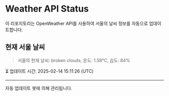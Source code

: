 
# Weather API Status

이 리포지토리는 OpenWeather API를 사용하여 서울의 날씨 정보를 자동으로 업데이트합니다.

## 현재 서울 날씨
> 서울의 현재 날씨: broken clouds, 온도: 1.58°C, 습도: 84%

⏳ 업데이트 시간: 2025-02-14 15:11:26 (UTC)

---
자동 업데이트 봇에 의해 관리됩니다.
